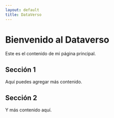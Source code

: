 ```yaml
---
layout: default
title: DataVerso
---
```


# Bienvenido al Dataverso

Este es el contenido de mi página principal.

## Sección 1

Aquí puedes agregar más contenido.

## Sección 2

Y más contenido aquí.

